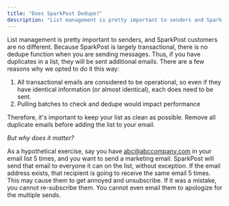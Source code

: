 ```yaml
---
title: "Does SparkPost Dedupe?"
description: "List management is pretty important to senders and Spark Post customers are no different Because Spark Post is largely transactional there is no dedupe function when you are sending messages Thus if you have duplicates in a list they will be sent additional emails There are a few reasons why..."
---
```


List management is pretty important to senders, and SparkPost customers are no different. Because SparkPost is largely transactional, there is no dedupe function when you are sending messages. Thus, if you have duplicates in a list, they will be sent additional emails. There are a few reasons why we opted to do it this way:

1. All transactional emails are considered to be operational, so even if they have identical information (or almost identical), each does need to be sent. 
2. Pulling batches to check and dedupe would impact performance

Therefore, it's important to keep your list as clean as possible. Remove all duplicate emails before adding the list to your email. 

*But why does it matter?*                    

As a hypothetical exercise, say you have abc@abccompany.com in your email list 5 times, and you want to send a marketing email. SparkPost will send that email to everyone it can on the list, without exception. If the email address exists, that recipient is going to receive the same email 5 times. This may cause them to get annoyed and unsubscribe. If it was a mistake, you cannot re-subscribe them. You cannot even email them to apologize for the multiple sends.
